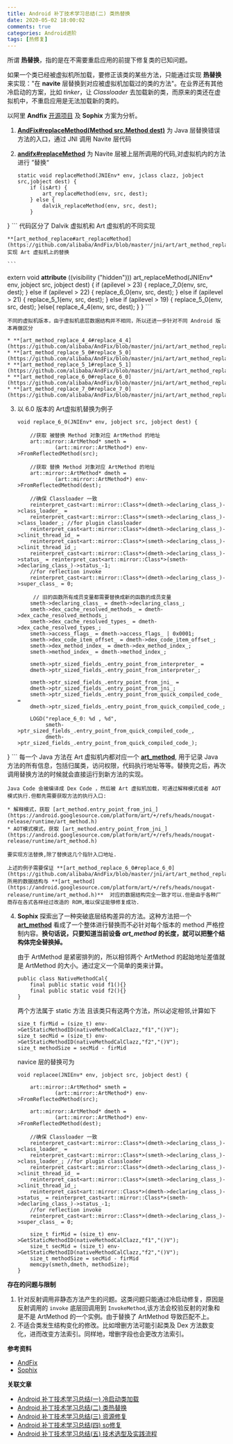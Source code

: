 ```yaml
---
title: Android 补丁技术学习总结(二) 类热替换 
date: 2020-05-02 18:00:02
comments: true
categories: Android进阶
tags: [热修复]
---
```


所谓 **热替换**，指的是在不需要重启应用的前提下修复类的已知问题。

如果一个类已经被虚拟机所加载，要修正该类的某些方法，只能通过实现 **热替换** 来实现："在 **navite** 层替换到对应被虚拟机加载过的类的方法"。在业界还有其他冷启动的方案，比如 *tinker*，让 *Classloader* 去加载新的类，而原来的类还在虚拟机中，不重启应用是无法加载新的类的。

以阿里 **Andfix** [开源项目](https://github.com/alibaba/AndFix) 及 **Sophix** 方案为分析。

1. **[AndFix#replaceMethod(Method src,Method dest)](https://github.com/alibaba/AndFix/blob/master/src/com/alipay/euler/andfix/AndFix.java)** 为 Java 层替换错误方法的入口，通过 JNI 调用 Navite 层代码
2. **[andifx#replaceMethod](https://github.com/alibaba/AndFix/blob/master/jni/andfix.cpp)** 为 Navite 层被上层所调用的代码,对虚拟机内的方法进行 ”替换“

	```
	static void replaceMethod(JNIEnv* env, jclass clazz, jobject src,jobject dest) {
		if (isArt) {
			art_replaceMethod(env, src, dest);
		} else {
			dalvik_replaceMethod(env, src, dest);
		}
}
	```
	代码区分了 Dalvik 虚拟机和 Art 虚拟机的不同实现
	
	**[art_method_replace#art_replaceMethod](https://github.com/alibaba/AndFix/blob/master/jni/art/art_method_replace.cpp)** 实现 Art 虚拟机上的替换
	
	```
extern void __attribute__ ((visibility ("hidden"))) art_replaceMethod(JNIEnv* env, jobject src, jobject dest) {
	    if (apilevel > 23) {
	        replace_7_0(env, src, dest);
	    } else if (apilevel > 22) {
			replace_6_0(env, src, dest);
		} else if (apilevel > 21) {
			replace_5_1(env, src, dest);
		} else if (apilevel > 19) {
			replace_5_0(env, src, dest);
	    }else{
	        replace_4_4(env, src, dest);
	    }
}
	```
	
	不同的虚拟机版本，由于虚拟机底层数据结构并不相同，所以还进一步针对不同 Android 版本再做区分
	
	* **[art_method_replace_4_4#replace_4_4](https://github.com/alibaba/AndFix/blob/master/jni/art/art_method_replace_4_4.cpp)**
	* **[art_method_replace_5_0#replace_5_0](https://github.com/alibaba/AndFix/blob/master/jni/art/art_method_replace_5_0.cpp)**
	* **[art_method_replace_5_1#replace_5_1](https://github.com/alibaba/AndFix/blob/master/jni/art/art_method_replace_5_1.cpp)**
	* **[art_method_replace_6_0#replace_6_0](https://github.com/alibaba/AndFix/blob/master/jni/art/art_method_replace_6_0.cpp)**
	* **[art_method_replace_7_0#replace_7_0](https://github.com/alibaba/AndFix/blob/master/jni/art/art_method_replace_7_0.cpp)**
	
3. 以 6.0 版本的 Art虚拟机替换为例子

	```
	void replace_6_0(JNIEnv* env, jobject src, jobject dest) {
	
		//获取 被替换 Method 对象对应 ArtMethod 的地址
		art::mirror::ArtMethod* smeth =
				(art::mirror::ArtMethod*) env->FromReflectedMethod(src);
				
		//获取 替换 Method 对象对应 ArtMethod 的地址
		art::mirror::ArtMethod* dmeth =
				(art::mirror::ArtMethod*) env->FromReflectedMethod(dest);
	
		//确保 Classloader 一致
	    reinterpret_cast<art::mirror::Class*>(dmeth->declaring_class_)->class_loader_ =
	    reinterpret_cast<art::mirror::Class*>(smeth->declaring_class_)->class_loader_; //for plugin classloader
	    reinterpret_cast<art::mirror::Class*>(dmeth->declaring_class_)->clinit_thread_id_ =
	    reinterpret_cast<art::mirror::Class*>(smeth->declaring_class_)->clinit_thread_id_;
	    reinterpret_cast<art::mirror::Class*>(dmeth->declaring_class_)->status_ = reinterpret_cast<art::mirror::Class*>(smeth->declaring_class_)->status_-1;
	    //for reflection invoke
	    reinterpret_cast<art::mirror::Class*>(dmeth->declaring_class_)->super_class_ = 0;
	
		 // 旧的函数所有成员变量都需要替换成新的函数的成员变量
	    smeth->declaring_class_ = dmeth->declaring_class_;
	    smeth->dex_cache_resolved_methods_ = dmeth->dex_cache_resolved_methods_;
	    smeth->dex_cache_resolved_types_ = dmeth->dex_cache_resolved_types_;
	    smeth->access_flags_ = dmeth->access_flags_ | 0x0001;
	    smeth->dex_code_item_offset_ = dmeth->dex_code_item_offset_;
	    smeth->dex_method_index_ = dmeth->dex_method_index_;
	    smeth->method_index_ = dmeth->method_index_;
	    
	    smeth->ptr_sized_fields_.entry_point_from_interpreter_ =
	    dmeth->ptr_sized_fields_.entry_point_from_interpreter_;
	    
	    smeth->ptr_sized_fields_.entry_point_from_jni_ =
	    dmeth->ptr_sized_fields_.entry_point_from_jni_;
	    smeth->ptr_sized_fields_.entry_point_from_quick_compiled_code_ =
	    dmeth->ptr_sized_fields_.entry_point_from_quick_compiled_code_;
	    
	    LOGD("replace_6_0: %d , %d",
	         smeth->ptr_sized_fields_.entry_point_from_quick_compiled_code_,
	         dmeth->ptr_sized_fields_.entry_point_from_quick_compiled_code_);
}
	```
	每一个 Java 方法在 Art 虚拟机内都对应一个 **[art_method](https://android.googlesource.com/platform/art/+/refs/heads/nougat-release/runtime/art_method.h)**, 用于记录 Java 方法的所有信息，包括归属类，访问权限，代码执行地址等等。替换完之后，再次调用替换方法的时候就会直接运行到新方法的实现。
	
	Java Code 会被编译成 Dex Code ，然后被 Art 虚拟机加载，可通过解释模式或者 AOT模式执行.但都先需要获取方法的执行入口:
	
	* 解释模式，获取 [art_method.entry_point_from_jni_](https://android.googlesource.com/platform/art/+/refs/heads/nougat-release/runtime/art_method.h)
	* AOT模式模式，获取 [art_method.entry_point_from_jni_](https://android.googlesource.com/platform/art/+/refs/heads/nougat-release/runtime/art_method.h)
	
	要实现方法替换,除了替换这几个指针入口地址. 
	
	上述的例子需要保证 **[art_method_replace_6_0#replace_6_0](https://github.com/alibaba/AndFix/blob/master/jni/art/art_method_replace_6_0.cpp)** 所用的数据结构与 **[art_method](https://android.googlesource.com/platform/art/+/refs/heads/nougat-release/runtime/art_method.h)**	对应的数据结构完全一致才可以.但是由于各种厂商存在各式各样经过改造的 ROM,难以保证能够修复成功.

4. **Sophix** 探索出了一种突破底层结构差异的方法。这种方法把一个 **[art_method](https://android.googlesource.com/platform/art/+/refs/heads/nougat-release/runtime/art_method.h)** 看成了一个整体进行替换而不必针对每个版本的 method 严格控制内容。**换句话说，只要知道当前设备 *art_method* 的长度，就可以把整个结构体完全替换掉。**
	
	由于 ArtMethod 是紧密排列的，所以相邻两个 ArtMethod 的起始地址差值就是 ArtMethod 的大小。通过定义一个简单的类来计算。
	
	```
	public class NativeMethodCal{
		final public static void f1(){}
		final public static void f2(){}
	}
	```
	两个方法属于 static 方法 且该类只有这两个方法，所以必定相邻,计算如下
	
	```
	size_t firMid = (size_t) env->GetStaticMethodID(nativeMethodCalClazz,"f1","()V");
	size_t secMid = (size_t) env->GetStaticMethodID(nativeMethodCalClazz,"f2","()V");
	size_t methodSize = secMid - firMid
	```
	navice 层的替换可为
	
	```
	void replacee(JNIEnv* env, jobject src, jobject dest) {
	
		art::mirror::ArtMethod* smeth =
				(art::mirror::ArtMethod*) env->FromReflectedMethod(src);
				
		art::mirror::ArtMethod* dmeth =
				(art::mirror::ArtMethod*) env->FromReflectedMethod(dest);
				
		//确保 Classloader 一致
	    reinterpret_cast<art::mirror::Class*>(dmeth->declaring_class_)->class_loader_ =
	    reinterpret_cast<art::mirror::Class*>(smeth->declaring_class_)->class_loader_; //for plugin classloader
	    reinterpret_cast<art::mirror::Class*>(dmeth->declaring_class_)->clinit_thread_id_ =
	    reinterpret_cast<art::mirror::Class*>(smeth->declaring_class_)->clinit_thread_id_;
	    reinterpret_cast<art::mirror::Class*>(dmeth->declaring_class_)->status_ = reinterpret_cast<art::mirror::Class*>(smeth->declaring_class_)->status_-1;
	    //for reflection invoke
	    reinterpret_cast<art::mirror::Class*>(dmeth->declaring_class_)->super_class_ = 0;
				
		size_t firMid = (size_t) env->GetStaticMethodID(nativeMethodCalClazz,"f1","()V");
		size_t secMid = (size_t) env->GetStaticMethodID(nativeMethodCalClazz,"f2","()V");
		size_t methodSize = secMid - firMid
		memcpy(smeth,dmeth, methodSize);
	}
	```

**存在的问题与限制**

1. 针对反射调用非静态方法产生的问题。这类问题只能通过冷启动修复，原因是反射调用的 `invoke` 底层回调用到 `InvokeMethod`,该方法会校验反射的对象和是不是 ArtMethod 的一个实例。由于替换了 ArtMethod 导致匹配不上。
2. 不适合类发生结构变化的修改。比如增删方法可能引起类及 Dex 方法数变化，进而改变方法索引。同样地，增删字段也会更改方法索引。

**参考资料**

* [AndFix](https://github.com/alibaba/AndFix)
* [Sophix](https://www.aliyun.com/product/hotfix?spm=5176.56143.765261.332.2NlVMD)

**关联文章**

* [Android 补丁技术学习总结(一) 冷启动类加载](http://yummylau.com/2020/05/02/Android_2020-04-14_Android%20%E8%A1%A5%E4%B8%81%E6%8A%80%E6%9C%AF%E5%AD%A6%E4%B9%A0%E6%80%BB%E7%BB%93(%E4%B8%80)%20%E5%86%B7%E5%90%AF%E5%8A%A8%E7%B1%BB%E5%8A%A0%E8%BD%BD/)
* [Android 补丁技术学习总结(二) 类热替换](http://yummylau.com/2020/05/02/Android_2020-04-09_Android%20%E8%A1%A5%E4%B8%81%E6%8A%80%E6%9C%AF%E5%AD%A6%E4%B9%A0%E6%80%BB%E7%BB%93(%E4%BA%8C)%20%E7%B1%BB%E7%83%AD%E6%9B%BF%E6%8D%A2%20/)
* [Android 补丁技术学习总结(三) 资源修复](http://yummylau.com/2020/05/02/Android_2020-04-20_Android%20%E8%A1%A5%E4%B8%81%E6%8A%80%E6%9C%AF%E5%AD%A6%E4%B9%A0%E6%80%BB%E7%BB%93(%E4%B8%89)%20%E8%B5%84%E6%BA%90%E4%BF%AE%E5%A4%8D/)
* [Android 补丁技术学习总结(四) so修复](http://yummylau.com/2020/05/02/Android_2020-04-26_Android%20%E8%A1%A5%E4%B8%81%E6%8A%80%E6%9C%AF%E5%AD%A6%E4%B9%A0%E6%80%BB%E7%BB%93(%E5%9B%9B)%20so%E4%BF%AE%E5%A4%8D/)
* [Android 补丁技术学习总结(五) 技术选型及实践流程](http://yummylau.com/2020/05/02/Android_2020-04-26_Android%20%E8%A1%A5%E4%B8%81%E6%8A%80%E6%9C%AF%E5%AD%A6%E4%B9%A0%E6%80%BB%E7%BB%93(%E4%BA%94)%20%E6%8A%80%E6%9C%AF%E9%80%89%E5%9E%8B%E5%8F%8A%E5%AE%9E%E8%B7%B5%E6%B5%81%E7%A8%8B/)